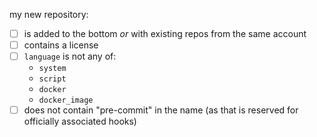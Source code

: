 <!-- if your edit is to something other than all-repos.yaml remove this -->

my new repository:

- [ ] is added to the bottom *or* with existing repos from the same account
- [ ] contains a license
- [ ] `language` is not any of:
  * `system`
  * `script`
  * `docker`
  * `docker_image`
- [ ] does not contain "pre-commit" in the name (as that is reserved for
      officially associated hooks)
